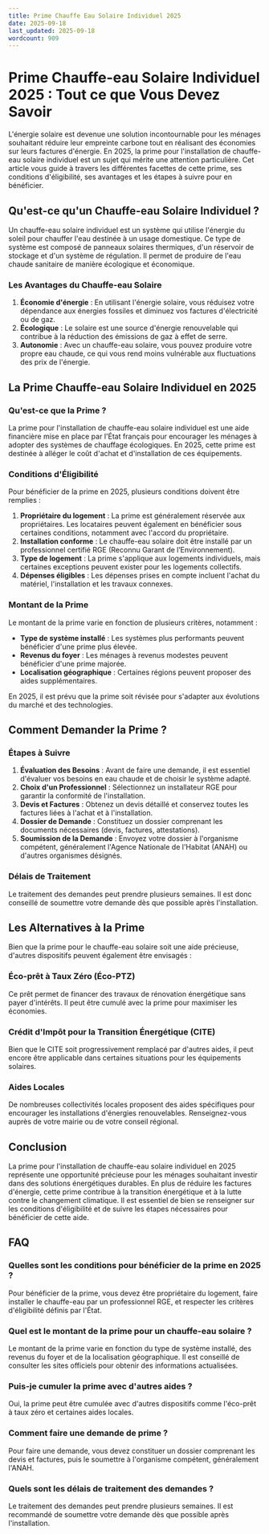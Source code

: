 ```yaml
---
title: Prime Chauffe Eau Solaire Individuel 2025
date: 2025-09-18
last_updated: 2025-09-18
wordcount: 909
---
```


# Prime Chauffe-eau Solaire Individuel 2025 : Tout ce que Vous Devez Savoir

L'énergie solaire est devenue une solution incontournable pour les ménages souhaitant réduire leur empreinte carbone tout en réalisant des économies sur leurs factures d'énergie. En 2025, la prime pour l'installation de chauffe-eau solaire individuel est un sujet qui mérite une attention particulière. Cet article vous guide à travers les différentes facettes de cette prime, ses conditions d'éligibilité, ses avantages et les étapes à suivre pour en bénéficier.

## Qu'est-ce qu'un Chauffe-eau Solaire Individuel ?

Un chauffe-eau solaire individuel est un système qui utilise l'énergie du soleil pour chauffer l'eau destinée à un usage domestique. Ce type de système est composé de panneaux solaires thermiques, d'un réservoir de stockage et d'un système de régulation. Il permet de produire de l'eau chaude sanitaire de manière écologique et économique.

### Les Avantages du Chauffe-eau Solaire

1. **Économie d'énergie** : En utilisant l'énergie solaire, vous réduisez votre dépendance aux énergies fossiles et diminuez vos factures d'électricité ou de gaz.
2. **Écologique** : Le solaire est une source d'énergie renouvelable qui contribue à la réduction des émissions de gaz à effet de serre.
3. **Autonomie** : Avec un chauffe-eau solaire, vous pouvez produire votre propre eau chaude, ce qui vous rend moins vulnérable aux fluctuations des prix de l'énergie.

## La Prime Chauffe-eau Solaire Individuel en 2025

### Qu'est-ce que la Prime ?

La prime pour l'installation de chauffe-eau solaire individuel est une aide financière mise en place par l'État français pour encourager les ménages à adopter des systèmes de chauffage écologiques. En 2025, cette prime est destinée à alléger le coût d'achat et d'installation de ces équipements.

### Conditions d'Éligibilité

Pour bénéficier de la prime en 2025, plusieurs conditions doivent être remplies :

1. **Propriétaire du logement** : La prime est généralement réservée aux propriétaires. Les locataires peuvent également en bénéficier sous certaines conditions, notamment avec l'accord du propriétaire.
2. **Installation conforme** : Le chauffe-eau solaire doit être installé par un professionnel certifié RGE (Reconnu Garant de l’Environnement).
3. **Type de logement** : La prime s'applique aux logements individuels, mais certaines exceptions peuvent exister pour les logements collectifs.
4. **Dépenses éligibles** : Les dépenses prises en compte incluent l'achat du matériel, l'installation et les travaux connexes.

### Montant de la Prime

Le montant de la prime varie en fonction de plusieurs critères, notamment :

- **Type de système installé** : Les systèmes plus performants peuvent bénéficier d'une prime plus élevée.
- **Revenus du foyer** : Les ménages à revenus modestes peuvent bénéficier d'une prime majorée.
- **Localisation géographique** : Certaines régions peuvent proposer des aides supplémentaires.

En 2025, il est prévu que la prime soit révisée pour s'adapter aux évolutions du marché et des technologies.

## Comment Demander la Prime ?

### Étapes à Suivre

1. **Évaluation des Besoins** : Avant de faire une demande, il est essentiel d'évaluer vos besoins en eau chaude et de choisir le système adapté.
2. **Choix d'un Professionnel** : Sélectionnez un installateur RGE pour garantir la conformité de l'installation.
3. **Devis et Factures** : Obtenez un devis détaillé et conservez toutes les factures liées à l'achat et à l'installation.
4. **Dossier de Demande** : Constituez un dossier comprenant les documents nécessaires (devis, factures, attestations).
5. **Soumission de la Demande** : Envoyez votre dossier à l'organisme compétent, généralement l'Agence Nationale de l'Habitat (ANAH) ou d'autres organismes désignés.

### Délais de Traitement

Le traitement des demandes peut prendre plusieurs semaines. Il est donc conseillé de soumettre votre demande dès que possible après l'installation.

## Les Alternatives à la Prime

Bien que la prime pour le chauffe-eau solaire soit une aide précieuse, d'autres dispositifs peuvent également être envisagés :

### Éco-prêt à Taux Zéro (Éco-PTZ)

Ce prêt permet de financer des travaux de rénovation énergétique sans payer d'intérêts. Il peut être cumulé avec la prime pour maximiser les économies.

### Crédit d'Impôt pour la Transition Énergétique (CITE)

Bien que le CITE soit progressivement remplacé par d'autres aides, il peut encore être applicable dans certaines situations pour les équipements solaires.

### Aides Locales

De nombreuses collectivités locales proposent des aides spécifiques pour encourager les installations d'énergies renouvelables. Renseignez-vous auprès de votre mairie ou de votre conseil régional.

## Conclusion

La prime pour l'installation de chauffe-eau solaire individuel en 2025 représente une opportunité précieuse pour les ménages souhaitant investir dans des solutions énergétiques durables. En plus de réduire les factures d'énergie, cette prime contribue à la transition énergétique et à la lutte contre le changement climatique. Il est essentiel de bien se renseigner sur les conditions d'éligibilité et de suivre les étapes nécessaires pour bénéficier de cette aide.

## FAQ

### Quelles sont les conditions pour bénéficier de la prime en 2025 ?

Pour bénéficier de la prime, vous devez être propriétaire du logement, faire installer le chauffe-eau par un professionnel RGE, et respecter les critères d'éligibilité définis par l'État.

### Quel est le montant de la prime pour un chauffe-eau solaire ?

Le montant de la prime varie en fonction du type de système installé, des revenus du foyer et de la localisation géographique. Il est conseillé de consulter les sites officiels pour obtenir des informations actualisées.

### Puis-je cumuler la prime avec d'autres aides ?

Oui, la prime peut être cumulée avec d'autres dispositifs comme l'éco-prêt à taux zéro et certaines aides locales.

### Comment faire une demande de prime ?

Pour faire une demande, vous devez constituer un dossier comprenant les devis et factures, puis le soumettre à l'organisme compétent, généralement l'ANAH.

### Quels sont les délais de traitement des demandes ?

Le traitement des demandes peut prendre plusieurs semaines. Il est recommandé de soumettre votre demande dès que possible après l'installation.